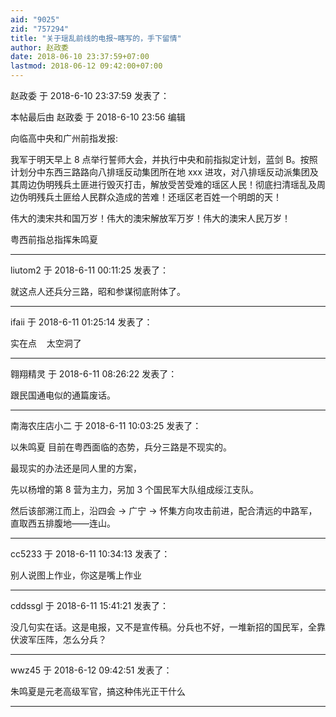 ```yaml
---
aid: "9025"
zid: "757294"
title: "关于瑶乱前线的电报~瞎写的，手下留情"
author: 赵政委
date: 2018-06-10 23:37:59+07:00
lastmod: 2018-06-12 09:42:00+07:00
---
```


赵政委 于 2018-6-10 23:37:59 发表了：

本帖最后由 赵政委 于 2018-6-10 23:56 编辑

向临高中央和广州前指发报:

我军于明天早上 8 点举行誓师大会，并执行中央和前指拟定计划，蓝剑 B。按照计划分中东西三路路向八排瑶反动集团所在地 xxx 进攻，对八排瑶反动派集团及其周边伪明残兵土匪进行毁灭打击，解放受苦受难的瑶区人民！彻底扫清瑶乱及周边伪明残兵土匪给人民群众造成的苦难！还瑶区老百姓一个明朗的天！

伟大的澳宋共和国万岁！伟大的澳宋解放军万岁！伟大的澳宋人民万岁！

粤西前指总指挥朱鸣夏

---

liutom2 于 2018-6-11 00:11:25 发表了：

就这点人还兵分三路，昭和参谋彻底附体了。

---

ifaii 于 2018-6-11 01:25:14 发表了：

实在点    太空洞了

---

翱翔精灵 于 2018-6-11 08:26:22 发表了：

跟民国通电似的通篇废话。

---

南海农庄店小二 于 2018-6-11 10:03:25 发表了：

以朱鸣夏 目前在粤西面临的态势，兵分三路是不现实的。

最现实的办法还是同人里的方案，

先以杨增的第 8 营为主力，另加 3 个国民军大队组成绥江支队。

然后该部溯江而上，沿四会 → 广宁 → 怀集方向攻击前进，配合清远的中路军，直取西五排腹地——连山。

---

cc5233 于 2018-6-11 10:34:13 发表了：

别人说图上作业，你这是嘴上作业

---

cddssgl 于 2018-6-11 15:41:21 发表了：

没几句实在话。这是电报，又不是宣传稿。分兵也不好，一堆新招的国民军，全靠伏波军压阵，怎么分兵？

---

wwz45 于 2018-6-12 09:42:51 发表了：

朱鸣夏是元老高级军官，搞这种伟光正干什么

---
